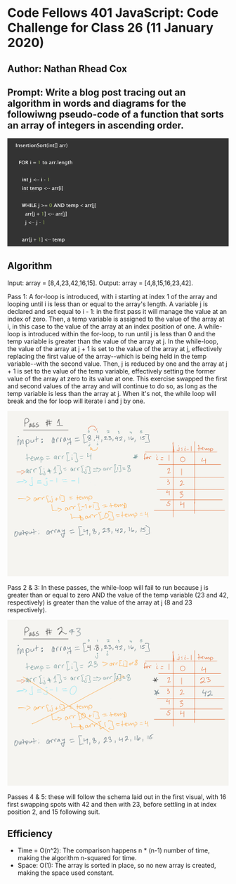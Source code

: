 # Code Fellows 401 JavaScript: Code Challenge for Class 26 (11 January 2020)

## Author: Nathan Rhead Cox

## Prompt: Write a blog post tracing out an algorithm in words and diagrams for the followiwng pseudo-code of a function that sorts an array of integers in ascending order.

![Pseudo-code](../assests/Psuedo-code_class26.png)

## Algorithm

Input: array = [8,4,23,42,16,15].
Output: array = [4,8,15,16,23,42].

Pass 1: A for-loop is introduced, with i starting at index 1 of the array and looping until i is less than or equal to the array's length. A variable j is declared and set equal to i - 1: in the first pass it will manage the value at an index of zero. Then, a temp variable is assigned to the value of the array at i, in this case to the value of the array at an index position of one. A while-loop is introduced within the for-loop, to run until j is less than 0 and the temp variable is greater than the value of the array at j. In the while-loop, the value of the array at j + 1 is set to the value of the array at j, effectively replacing the first value of the array--which is being held in the temp variable--with the second value. Then, j is reduced by one and the array at j + 1 is set to the value of the temp variable, effectively setting the former value of the array at zero to its value at one. This exercise swapped the first and second values of the array and will continue to do so, as long as the temp variable is less than the array at j. When it's not, the while loop will break and the for loop will iterate i and j by one.

![Pass 1 Visual](../assests/code-challenge-26-pass1.png)

Pass 2 & 3: In these passes, the while-loop will fail to run because j is greater than or equal to zero AND the value of the temp variable (23 and 42, respectively) is greater than the value of the array at j (8 and 23 respectively).

![Pass 2 & 3 Visual](../assests/code-challenge-26-passes2&3.png)

Passes 4 & 5: these will follow the schema laid out in the first visual, with 16 first swapping spots with 42 and then with 23, before settling in at index position 2, and 15 following suit. 

## Efficiency

- Time = O(n^2): The comparison happens n * (n-1) number of time, making the algorithm n-squared for time.
- Space: O(1): The array is sorted in place, so no new array is created, making the space used constant.
